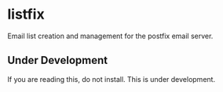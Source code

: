 # listfix
Email list creation and management for the postfix email server.

## Under Development
If you are reading this, do not install. This is under development.

